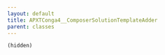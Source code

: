 ```yaml
---
layout: default
title: APXTConga4__ComposerSolutionTemplateAdder
parent: classes
---
```


```(hidden)```
